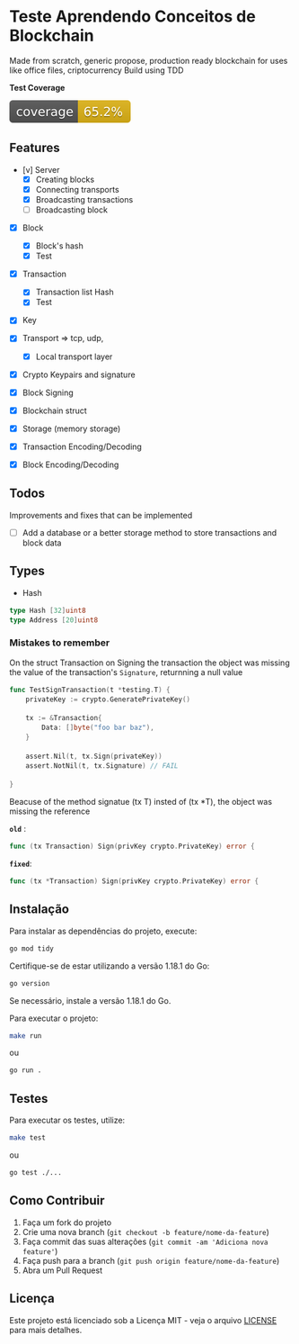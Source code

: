 # Teste Aprendendo Conceitos de Blockchain

Made from scratch, generic propose, production ready blockchain for uses like office files, criptocurrency
Build using TDD



**Test Coverage**

![Coverage](coverage/badge.svg)

## Features

- [v] Server
	- [X] Creating blocks
	- [x] Connecting transports
	- [x] Broadcasting transactions
	- [ ] Broadcasting block
- [X] Block
    - [X] Block's hash
    - [x] Test
- [X] Transaction
    - [x] Transaction list Hash
    - [x] Test
- [x] Key
- [x] Transport => tcp, udp, 
    - [X] Local transport layer
- [X] Crypto Keypairs and signature
- [X] Block Signing
- [X] Blockchain struct
- [X] Storage (memory storage)
- [X] Transaction Encoding/Decoding
- [X] Block Encoding/Decoding



## Todos
Improvements and fixes that can be implemented

- [ ] Add a database or a better storage method to store transactions and block data

## Types 

- Hash

```go
type Hash [32]uint8
type Address [20]uint8
```

### Mistakes to remember 

On the struct Transaction on Signing the transaction the object was missing the value of the transaction's `Signature`, returnning a null value 

```go
func TestSignTransaction(t *testing.T) {
	privateKey := crypto.GeneratePrivateKey()

	tx := &Transaction{
		Data: []byte("foo bar baz"),
	}

	assert.Nil(t, tx.Sign(privateKey))
	assert.NotNil(t, tx.Signature) // FAIL

}
```
Beacuse of the method signatue (tx T) insted of (tx *T), the object was missing the reference

**`old`** :
```go
func (tx Transaction) Sign(privKey crypto.PrivateKey) error {
```

**`fixed`**:
 ```go
func (tx *Transaction) Sign(privKey crypto.PrivateKey) error {
```

## Instalação

Para instalar as dependências do projeto, execute:
```bash
go mod tidy
```

Certifique-se de estar utilizando a versão 1.18.1 do Go:
```bash
go version
```
Se necessário, instale a versão 1.18.1 do Go.

Para executar o projeto:
```bash
make run
```
ou 
```bash
go run .
```

## Testes

Para executar os testes, utilize:
```bash
make test
```
ou
```bash
go test ./...
```

## Como Contribuir

1. Faça um fork do projeto
2. Crie uma nova branch (`git checkout -b feature/nome-da-feature`)
3. Faça commit das suas alterações (`git commit -am 'Adiciona nova feature'`)
4. Faça push para a branch (`git push origin feature/nome-da-feature`)
5. Abra um Pull Request

## Licença

Este projeto está licenciado sob a Licença MIT - veja o arquivo [LICENSE](LICENSE) para mais detalhes.
